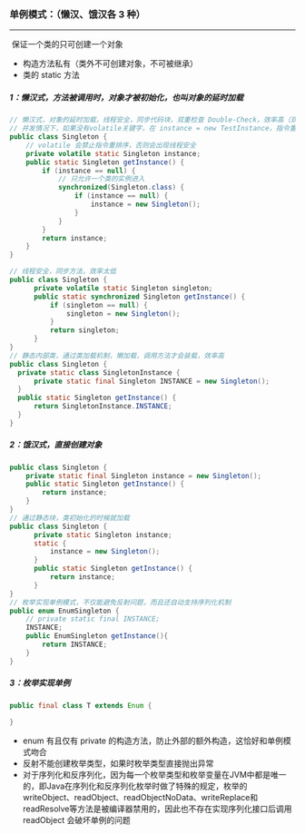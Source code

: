 ### 单例模式：（懒汉、饿汉各 3 种）

------

​	保证一个类的只可创建一个对象

- 构造方法私有（类外不可创建对象，不可被继承）
- 类的 static 方法

##### 1：懒汉式，方法被调用时，对象才被初始化，也叫对象的延时加载

```java
// 懒汉式，对象的延时加载，线程安全，同步代码块，双重检查 Double-Check，效率高（双检锁）
// 并发情况下，如果没有volatile关键字，在 instance = new TestInstance，指令重排序出现问题
public class Singleton {
  	// volatile 会禁止指令重排序，否则会出现线程安全
    private volatile static Singleton instance;
    public static Singleton getInstance() { 
        if (instance == null) {
            // 只允许一个类的实例进入
            synchronized(Singleton.class) {
                if (instance == null) {
                    instance = new Singleton();
                }
            }
        }
        return instance;
    }
}

// 线程安全，同步方法，效率太低
public class Singleton {
      private volatile static Singleton singleton;
      public static synchronized Singleton getInstance() {
          if (singleton == null) {
              singleton = new Singleton();
          }
          return singleton;
      }
}
// 静态内部类，通过类加载机制，懒加载，调用方法才会装载，效率高
public class Singleton {
  private static class SingletonInstance {
      private static final Singleton INSTANCE = new Singleton();
  }
  public static Singleton getInstance() {
      return SingletonInstance.INSTANCE;
  }
}
```

##### 2：饿汉式，直接创建对象

```java
public class Singleton {
    private static final Singleton instance = new Singleton();
    public static Singleton getInstance() {
        return instance;
    }
}
// 通过静态块，类初始化的时候就加载
public class Singleton {
      private static Singleton instance;
      static {
          instance = new Singleton();
      }
      public static Singleton getInstance() {
          return instance;
      }
}
// 枚举实现单例模式，不仅能避免反射问题，而且还自动支持序列化机制
public enum EnumSingleton {
  	// private static final INSTANCE;
    INSTANCE;
    public EnumSingleton getInstance(){
        return INSTANCE;
    }
}
```

##### 3：枚举实现单例

```Java
public final class T extends Enum {
	
}
```

- enum 有且仅有 private 的构造方法，防止外部的额外构造，这恰好和单例模式吻合
- 反射不能创建枚举类型，如果时枚举类型直接抛出异常
- 对于序列化和反序列化，因为每一个枚举类型和枚举变量在JVM中都是唯一的，即Java在序列化和反序列化枚举时做了特殊的规定，枚举的writeObject、readObject、readObjectNoData、writeReplace和readResolve等方法是被编译器禁用的，因此也不存在实现序列化接口后调用 readObject 会破坏单例的问题                                                                                                                                                                                                                                                                                                                                                                                                                                                                                                                                                                                                                                                                                                                                                                                                                                                                                                                                                                                                                    
